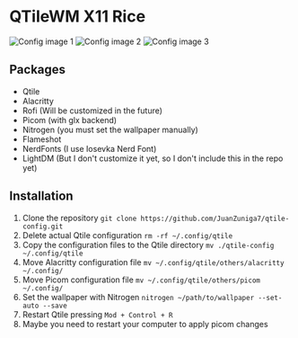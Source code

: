 # QTileWM X11 Rice
![Config image 1](./screenshots/qtile1.png)
![Config image 2](./screenshots/qtile2.png)
![Config image 3](./screenshots/qtile3.png)
## Packages
- Qtile 
- Alacritty 
- Rofi (Will be customized in the future)
- Picom (with glx backend)
- Nitrogen (you must set the wallpaper manually)
- Flameshot
- NerdFonts (I use Iosevka Nerd Font)
- LightDM (But I don't customize it yet, so I don't include this in the repo yet)

## Installation

1. Clone the repository
`git clone https://github.com/JuanZuniga7/qtile-config.git`
2. Delete actual Qtile configuration
`rm -rf ~/.config/qtile`
3. Copy the configuration files to the Qtile directory
`mv ./qtile-config ~/.config/qtile`
4. Move Alacritty configuration file
`mv ~/.config/qtile/others/alacritty ~/.config/`
5. Move Picom configuration file
`mv ~/.config/qtile/others/picom ~/.config/`
6. Set the wallpaper with Nitrogen
`nitrogen ~/path/to/wallpaper --set-auto --save`
7. Restart Qtile pressing `Mod + Control + R`
8. Maybe you need to restart your computer to apply picom changes